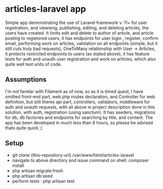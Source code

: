 <h1>articles-laravel app</h2>
<p>Simple app demonstrating the use of Laravel framework v. 11+ for user registration, and viewieng, publishing, editing, and deleting articles, the users have created. It limits edit and delete to author of article, and article posting to regietsred users, it has endpoints for user login , register, confirm email, performing work on articles, validation on all endpoints (simple, but it still cuts truly bad requests), OneToMany relationship with User -> Articles, it protects restricted endpoints to users (as stated above), it has feature tests for auth and unauth user registration and work on articles, which also quite well test units of code.
<h2>Assumptions</h2>
<p>I'm not familar with Filament as of now, so as it is timed quest, I have omitted front-end part, web.php routes declaration, and Controller for web definition, but still theres api part, controllers, validators, middleware for auth and unauth requests, with all above in project description done in this solution, with auth, registration (using sanctum). It has seeders, migrations for db, db factories and endpoints for searching by title, and content. The app has been developed in much less than 8 hours, so please be advised thats quite quick ;)</p>

<h2>Setup</h2>
<ul>
<li>git clone {this-repository-url} /var/www/html/articles-laravel</li>
<li>navigate to above directory and issue command on shell: composer install</li>
<li>php artisan migrate:fresh</li>
<li>php artisan db:seed</li>
<li>perform tests : php artisan test</li>
</ul>
